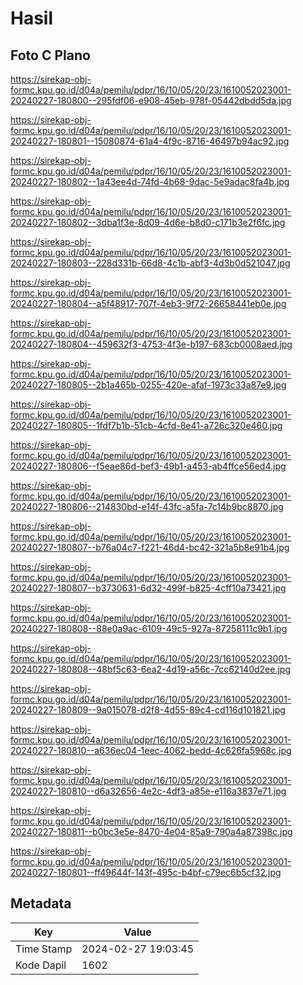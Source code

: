 # Hasil

## Foto C Plano

https://sirekap-obj-formc.kpu.go.id/d04a/pemilu/pdpr/16/10/05/20/23/1610052023001-20240227-180800--295fdf06-e908-45eb-978f-05442dbdd5da.jpg

https://sirekap-obj-formc.kpu.go.id/d04a/pemilu/pdpr/16/10/05/20/23/1610052023001-20240227-180801--15080874-61a4-4f9c-8716-46497b94ac92.jpg

https://sirekap-obj-formc.kpu.go.id/d04a/pemilu/pdpr/16/10/05/20/23/1610052023001-20240227-180802--1a43ee4d-74fd-4b68-9dac-5e9adac8fa4b.jpg

https://sirekap-obj-formc.kpu.go.id/d04a/pemilu/pdpr/16/10/05/20/23/1610052023001-20240227-180802--3dba1f3e-8d09-4d6e-b8d0-c171b3e2f6fc.jpg

https://sirekap-obj-formc.kpu.go.id/d04a/pemilu/pdpr/16/10/05/20/23/1610052023001-20240227-180803--228d331b-66d8-4c1b-abf3-4d3b0d521047.jpg

https://sirekap-obj-formc.kpu.go.id/d04a/pemilu/pdpr/16/10/05/20/23/1610052023001-20240227-180804--a5f48917-707f-4eb3-9f72-26658441eb0e.jpg

https://sirekap-obj-formc.kpu.go.id/d04a/pemilu/pdpr/16/10/05/20/23/1610052023001-20240227-180804--459632f3-4753-4f3e-b197-683cb0008aed.jpg

https://sirekap-obj-formc.kpu.go.id/d04a/pemilu/pdpr/16/10/05/20/23/1610052023001-20240227-180805--2b1a465b-0255-420e-afaf-1973c33a87e9.jpg

https://sirekap-obj-formc.kpu.go.id/d04a/pemilu/pdpr/16/10/05/20/23/1610052023001-20240227-180805--1fdf7b1b-51cb-4cfd-8e41-a726c320e460.jpg

https://sirekap-obj-formc.kpu.go.id/d04a/pemilu/pdpr/16/10/05/20/23/1610052023001-20240227-180806--f5eae86d-bef3-49b1-a453-ab4ffce56ed4.jpg

https://sirekap-obj-formc.kpu.go.id/d04a/pemilu/pdpr/16/10/05/20/23/1610052023001-20240227-180806--214830bd-e14f-43fc-a5fa-7c14b9bc8870.jpg

https://sirekap-obj-formc.kpu.go.id/d04a/pemilu/pdpr/16/10/05/20/23/1610052023001-20240227-180807--b76a04c7-f221-46d4-bc42-321a5b8e91b4.jpg

https://sirekap-obj-formc.kpu.go.id/d04a/pemilu/pdpr/16/10/05/20/23/1610052023001-20240227-180807--b3730631-6d32-499f-b825-4cff10a73421.jpg

https://sirekap-obj-formc.kpu.go.id/d04a/pemilu/pdpr/16/10/05/20/23/1610052023001-20240227-180808--88e0a9ac-6109-49c5-927a-87258111c9b1.jpg

https://sirekap-obj-formc.kpu.go.id/d04a/pemilu/pdpr/16/10/05/20/23/1610052023001-20240227-180808--48bf5c63-6ea2-4d19-a56c-7cc62140d2ee.jpg

https://sirekap-obj-formc.kpu.go.id/d04a/pemilu/pdpr/16/10/05/20/23/1610052023001-20240227-180809--9a015078-d2f8-4d55-89c4-cd116d101821.jpg

https://sirekap-obj-formc.kpu.go.id/d04a/pemilu/pdpr/16/10/05/20/23/1610052023001-20240227-180810--a636ec04-1eec-4062-bedd-4c626fa5968c.jpg

https://sirekap-obj-formc.kpu.go.id/d04a/pemilu/pdpr/16/10/05/20/23/1610052023001-20240227-180810--d6a32656-4e2c-4df3-a85e-e116a3837e71.jpg

https://sirekap-obj-formc.kpu.go.id/d04a/pemilu/pdpr/16/10/05/20/23/1610052023001-20240227-180811--b0bc3e5e-8470-4e04-85a9-790a4a87398c.jpg

https://sirekap-obj-formc.kpu.go.id/d04a/pemilu/pdpr/16/10/05/20/23/1610052023001-20240227-180801--ff49644f-143f-495c-b4bf-c79ec6b5cf32.jpg


## Metadata

| Key        | Value               |
| ---------- | ------------------- |
| Time Stamp | 2024-02-27 19:03:45 |
| Kode Dapil | 1602                |



